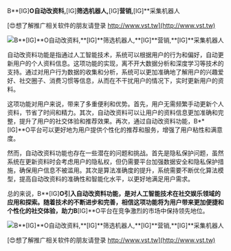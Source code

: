 B**[IG]**O自动改资料,**[IG]**筛选机器人,**[IG]**营销,**[IG]**采集机器人

[😍想了解推广相关软件的朋友请登录 http://www.vst.tw](http://www.vst.tw)

 <center><img src="https://vst.tw/MP4/tuiguang/png/4.png" alt="B**[IG]**O自动改资料,**[IG]**筛选机器人,**[IG]**营销,**[IG]**采集机器人"></center>

自动改资料功能是指通过人工智能技术，系统可以根据用户的行为和偏好，自动更新用户的个人资料信息。这项功能的实现，离不开大数据分析和深度学习等技术的支持。通过对用户行为数据的收集和分析，系统可以更加准确地了解用户的兴趣爱好、社交圈子、消费习惯等信息，从而在不干扰用户的情况下，实时更新用户的资料。

这项功能对用户来说，带来了多重便利和优势。首先，用户无需频繁手动更新个人资料，节省了时间和精力。其次，自动改资料可以让用户的资料信息更加准确和完整，提升了用户的社交体验和推荐效果。再次，通过自动改资料功能，B**[IG]**O平台可以更好地为用户提供个性化的推荐和服务，增强了用户粘性和满意度。

然而，自动改资料功能也存在一些潜在的问题和挑战。首先是隐私保护问题，虽然系统在更新资料时会考虑用户的隐私权，但仍需要平台加强数据安全和隐私保护措施，确保用户信息不被滥用。其次是算法准确度的提升，系统需要不断优化算法模型，提高自动改资料的准确性和智能化水平，以更好地满足用户需求。

总的来说，B**[IG]**O引入自动改资料功能，是对人工智能技术在社交娱乐领域的应用和探索。随着技术的不断进步和完善，相信这项功能将为用户带来更加便捷和个性化的社交体验，助力B**[IG]**O平台在竞争激烈的市场中保持领先地位。

 <center><img src="https://vst.tw/MP4/tuiguang/png/1.png" alt="B**[IG]**O自动改资料,**[IG]**筛选机器人,**[IG]**营销,**[IG]**采集机器人"></center>

[😍想了解推广相关软件的朋友请登录 http://www.vst.tw](http://www.vst.tw)



